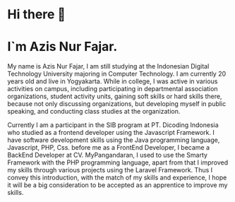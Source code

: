 # Hi there 👋
# I`m Azis Nur Fajar.
My name is Azis Nur Fajar, I am still studying at the Indonesian Digital Technology University majoring in Computer Technology. I am currently 20 years old and live in Yogyakarta. While in college, I was active in various activities on campus, including participating in departmental association organizations, student activity units, gaining soft skills or hard skills there, because not only discussing organizations, but developing myself in public speaking, and conducting class studies at the organization.

Currently I am a participant in the SIB program at PT. Dicoding Indonesia who studied as a frontend developer using the Javascript Framework. I have software development skills using the Java programming language, Javascript, PHP, Css. before me as a FrontEnd Developer, I became a BackEnd Developer at CV. MyPangandaran, I used to use the Smarty Framework with the PHP programming language, apart from that I improved my skills through various projects using the Laravel Framework. Thus I convey this introduction, with the match of my skills and experience, I hope it will be a big consideration to be accepted as an apprentice to improve my skills.
